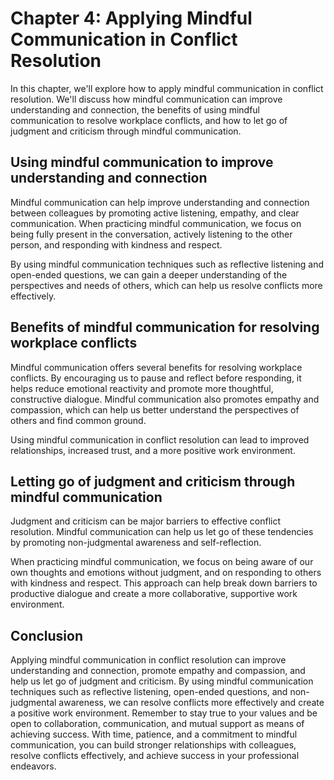 Chapter 4: Applying Mindful Communication in Conflict Resolution
================================================================

In this chapter, we'll explore how to apply mindful communication in conflict resolution. We'll discuss how mindful communication can improve understanding and connection, the benefits of using mindful communication to resolve workplace conflicts, and how to let go of judgment and criticism through mindful communication.

Using mindful communication to improve understanding and connection
-------------------------------------------------------------------

Mindful communication can help improve understanding and connection between colleagues by promoting active listening, empathy, and clear communication. When practicing mindful communication, we focus on being fully present in the conversation, actively listening to the other person, and responding with kindness and respect.

By using mindful communication techniques such as reflective listening and open-ended questions, we can gain a deeper understanding of the perspectives and needs of others, which can help us resolve conflicts more effectively.

Benefits of mindful communication for resolving workplace conflicts
-------------------------------------------------------------------

Mindful communication offers several benefits for resolving workplace conflicts. By encouraging us to pause and reflect before responding, it helps reduce emotional reactivity and promote more thoughtful, constructive dialogue. Mindful communication also promotes empathy and compassion, which can help us better understand the perspectives of others and find common ground.

Using mindful communication in conflict resolution can lead to improved relationships, increased trust, and a more positive work environment.

Letting go of judgment and criticism through mindful communication
------------------------------------------------------------------

Judgment and criticism can be major barriers to effective conflict resolution. Mindful communication can help us let go of these tendencies by promoting non-judgmental awareness and self-reflection.

When practicing mindful communication, we focus on being aware of our own thoughts and emotions without judgment, and on responding to others with kindness and respect. This approach can help break down barriers to productive dialogue and create a more collaborative, supportive work environment.

Conclusion
----------

Applying mindful communication in conflict resolution can improve understanding and connection, promote empathy and compassion, and help us let go of judgment and criticism. By using mindful communication techniques such as reflective listening, open-ended questions, and non-judgmental awareness, we can resolve conflicts more effectively and create a positive work environment. Remember to stay true to your values and be open to collaboration, communication, and mutual support as means of achieving success. With time, patience, and a commitment to mindful communication, you can build stronger relationships with colleagues, resolve conflicts effectively, and achieve success in your professional endeavors.
